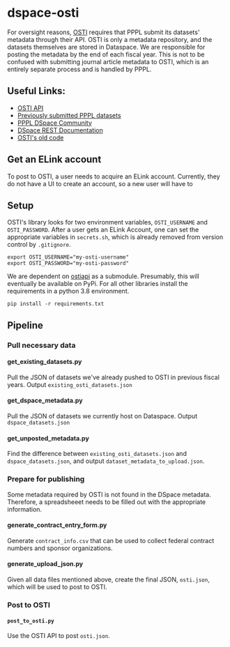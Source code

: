 # dspace-osti 

For oversight reasons, [OSTI](https://www.osti.gov/) requires that PPPL submit its datasets' metadata through their API. OSTI is only a metadata repository, and the datasets themselves are stored in Dataspace. We are responsible for posting the metadata by the end of each fiscal year. This is not to be confused with submitting journal article metadata to OSTI, which is an entirely separate process and is handled by PPPL.

## Useful Links:

- [OSTI API](https://www.osti.gov/elink/241-6api.jsp)
- [Previously submitted PPPL datasets](https://www.osti.gov/dataexplorer/api/v1/records?site_ownership_code=PPPL)
- [PPPL DSpace Community](https://dataspace.princeton.edu/handle/88435/dsp01pz50gz45g)
- [DSpace REST Documentation](https://dataspace.princeton.edu/rest/)
- [OSTI's old code](https://github.com/doecode/dspace)

## Get an ELink account

To post to OSTI, a user needs to acquire an ELink account. Currently, they do not have a UI to create an account, so a new user will have to 

## Setup

OSTI's library looks for two environment variables, `OSTI_USERNAME` and `OSTI_PASSWORD`. After a user gets an ELink Account, one can set the appropriate variables in `secrets.sh`, which is already removed from version control by `.gitignore`.

```
export OSTI_USERNAME="my-osti-username"
export OSTI_PASSWORD="my-osti-password"
```

We are dependent on [ostiapi](https://github.com/doecode/ostiapi) as a submodule. Presumably, this will eventually be available on PyPi. For all other libraries install the requirements in a python 3.8 environment.

```
pip install -r requirements.txt
```

## Pipeline

### Pull necessary data

#### get_existing_datasets.py
Pull the JSON of datasets we've already pushed to OSTI in previous fiscal years. Output `existing_osti_datasets.json`

#### get_dspace_metadata.py
Pull the JSON of datasets we currently host on Dataspace. Output `dspace_datasets.json`

#### get_unposted_metadata.py
Find the difference between `existing_osti_datasets.json` and `dspace_datasets.json`, and output `dataset_metadata_to_upload.json`.


### Prepare for publishing
Some metadata required by OSTI is not found in the DSpace metadata. Therefore, a spreadsheeet needs to be filled out with the appropriate information.

#### generate_contract_entry_form.py
Generate `contract_info.csv` that can be used to collect federal contract numbers and sponsor organizations.

#### generate_upload_json.py
Given all data files mentioned above, create the final JSON, `osti.json`, which will be used to post to OSTI.


### Post to OSTI
#### `post_to_osti.py`
Use the OSTI API to post `osti.json`.

